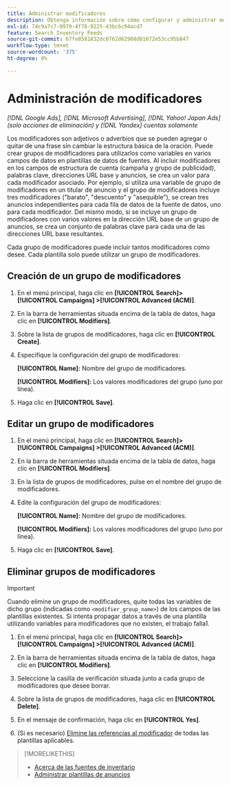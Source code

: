 ```yaml
---
title: Administrar modificadores
description: Obtenga información sobre cómo configurar y administrar modificadores para las plantillas de publicidad para las fuentes de datos de inventario.
exl-id: 74c9a7c7-0979-4f78-9225-43bc6c94acd7
feature: Search Inventory Feeds
source-git-commit: 67fe8581832dc0762d62908d01672e53cc95b847
workflow-type: tm+mt
source-wordcount: '375'
ht-degree: 0%

---
```


# Administración de modificadores

*[!DNL Google Ads], [!DNL Microsoft Advertising], [!DNL Yahoo! Japan Ads] (solo acciones de eliminación) y [!DNL Yandex] cuentas solamente*

Los modificadores son adjetivos o adverbios que se pueden agregar o quitar de una frase sin cambiar la estructura básica de la oración. Puede crear grupos de modificadores para utilizarlos como variables en varios campos de datos en plantillas de datos de fuentes. Al incluir modificadores en los campos de estructura de cuenta (campaña y grupo de publicidad), palabras clave, direcciones URL base y anuncios, se crea un valor para cada modificador asociado. Por ejemplo, si utiliza una variable de grupo de modificadores en un titular de anuncio y el grupo de modificadores incluye tres modificadores (&quot;barato&quot;, &quot;descuento&quot; y &quot;asequible&quot;), se crean tres anuncios independientes para cada fila de datos de la fuente de datos, uno para cada modificador. Del mismo modo, si se incluye un grupo de modificadores con varios valores en la dirección URL base de un grupo de anuncios, se crea un conjunto de palabras clave para cada una de las direcciones URL base resultantes.

Cada grupo de modificadores puede incluir tantos modificadores como desee. Cada plantilla solo puede utilizar un grupo de modificadores.

## Creación de un grupo de modificadores

1. En el menú principal, haga clic en **[!UICONTROL Search]> [!UICONTROL Campaigns] >[!UICONTROL Advanced (ACM)]**.

1. En la barra de herramientas situada encima de la tabla de datos, haga clic en **[!UICONTROL Modifiers]**.

1. Sobre la lista de grupos de modificadores, haga clic en **[!UICONTROL Create]**.

1. Especifique la configuración del grupo de modificadores:

   **[!UICONTROL Name]:** Nombre del grupo de modificadores.

   **[!UICONTROL Modifiers]:** Los valores modificadores del grupo (uno por línea).

1. Haga clic en **[!UICONTROL Save]**.

## Editar un grupo de modificadores

1. En el menú principal, haga clic en **[!UICONTROL Search]> [!UICONTROL Campaigns] >[!UICONTROL Advanced (ACM)]**.

1. En la barra de herramientas situada encima de la tabla de datos, haga clic en **[!UICONTROL Modifiers]**.

1. En la lista de grupos de modificadores, pulse en el nombre del grupo de modificadores.

1. Edite la configuración del grupo de modificadores:

   **[!UICONTROL Name]:** Nombre del grupo de modificadores.

   **[!UICONTROL Modifiers]:** Los valores modificadores del grupo (uno por línea).

1. Haga clic en **[!UICONTROL Save]**.

## Eliminar grupos de modificadores

>[!IMPORTANT]
>
>Cuando elimine un grupo de modificadores, quite todas las variables de dicho grupo (indicadas como `<modifier_group_name>`) de los campos de las plantillas existentes. Si intenta propagar datos a través de una plantilla utilizando variables para modificadores que no existen, el trabajo falla1.

1. En el menú principal, haga clic en **[!UICONTROL Search]> [!UICONTROL Campaigns] >[!UICONTROL Advanced (ACM)]**.

1. En la barra de herramientas situada encima de la tabla de datos, haga clic en **[!UICONTROL Modifiers]**.

1. Seleccione la casilla de verificación situada junto a cada grupo de modificadores que desee borrar.

1. Sobre la lista de grupos de modificadores, haga clic en **[!UICONTROL Delete]**.

1. En el mensaje de confirmación, haga clic en **[!UICONTROL Yes]**.

1. (Si es necesario) [Elimine las referencias al modificador](/help/search-social-commerce/campaign-management/inventory-feeds/ad-templates/ad-template-manage.md) de todas las plantillas aplicables.

>[!MORELIKETHIS]
>
>* [Acerca de las fuentes de inventario](/help/search-social-commerce/campaign-management/inventory-feeds/inventory-feeds-about.md)
>* [Administrar plantillas de anuncios](/help/search-social-commerce/campaign-management/inventory-feeds/ad-templates/ad-template-manage.md)
